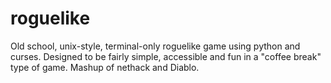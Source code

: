 # roguelike

Old school, unix-style, terminal-only roguelike game using python and curses. Designed to be fairly simple, accessible and fun in a "coffee break" type of game. Mashup of nethack and Diablo.
